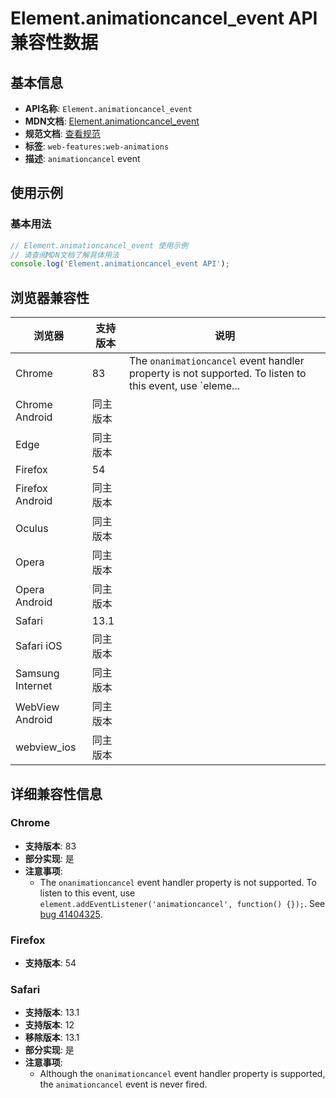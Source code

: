 # Element.animationcancel_event API 兼容性数据

## 基本信息

- **API名称**: `Element.animationcancel_event`
- **MDN文档**: [Element.animationcancel_event](https://developer.mozilla.org/docs/Web/API/Element/animationcancel_event)
- **规范文档**: [查看规范](https://drafts.csswg.org/css-animations/#eventdef-globaleventhandlers-animationcancel)
- **标签**: `web-features:web-animations`
- **描述**: `animationcancel` event

## 使用示例

### 基本用法

```javascript
// Element.animationcancel_event 使用示例
// 请查阅MDN文档了解具体用法
console.log('Element.animationcancel_event API');
```

## 浏览器兼容性

| 浏览器 | 支持版本 | 说明 |
|--------|----------|------|
| Chrome | 83 | The `onanimationcancel` event handler property is not supported. To listen to this event, use `eleme... |
| Chrome Android | 同主版本 |  |
| Edge | 同主版本 |  |
| Firefox | 54 |  |
| Firefox Android | 同主版本 |  |
| Oculus | 同主版本 |  |
| Opera | 同主版本 |  |
| Opera Android | 同主版本 |  |
| Safari | 13.1 |  |
| Safari iOS | 同主版本 |  |
| Samsung Internet | 同主版本 |  |
| WebView Android | 同主版本 |  |
| webview_ios | 同主版本 |  |

## 详细兼容性信息

### Chrome

- **支持版本**: 83
- **部分实现**: 是
- **注意事项**:
  - The `onanimationcancel` event handler property is not supported. To listen to this event, use `element.addEventListener('animationcancel', function() {});`. See [bug 41404325](https://crbug.com/41404325).

### Firefox

- **支持版本**: 54

### Safari

- **支持版本**: 13.1
- **支持版本**: 12
- **移除版本**: 13.1
- **部分实现**: 是
- **注意事项**:
  - Although the `onanimationcancel` event handler property is supported, the `animationcancel` event is never fired.


